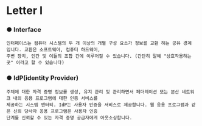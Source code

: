 Letter I
==========

### ● Interface
```
인터페이스는 컴퓨터 시스템의 두 개 이상의 개별 구성 요소가 정보를 교환 하는 공유 경계 입니다. 교환은 소프트웨어, 컴퓨터 하드웨어,
주변 장치, 인간 및 이들의 조합 간에 이루어질 수 있습니다. (간단히 말해 "상호작용하는 곳" 이라고 할 수 있습니다)
```

### ● IdP(identity Provider)  
```
주체에 대한 자격 증명 정보를 생성, 유지 관리 및 관리하면서 페더레이션 또는 분산 네트워크 내의 응용 프로그램에 대한 인증 서비스를
제공하는 시스템 엔터티. IdP는 사용자 인증을 서비스로 제공합니다. 웹 응용 프로그램과 같은 신뢰 당사자 응용 프로그램은 사용자 인증
단계를 신뢰할 수 있는 자격 증명 공급자에게 아웃소싱합니다.
```
